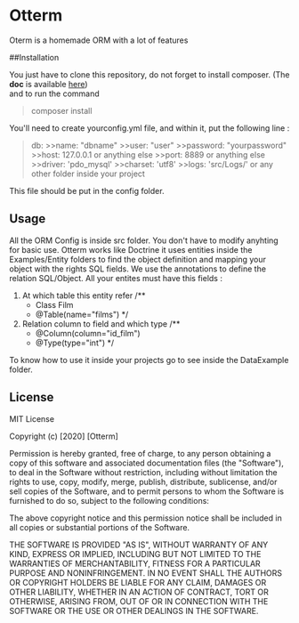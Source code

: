 # Otterm

Oterm is a homemade ORM with a lot of features

##Installation

You just have to clone this repository, do not forget to install composer. (The **doc** is available [here](https://getcomposer.org/))  
and to run the command
>composer install  

You'll need to create yourconfig.yml file, and within it,
 put the following line :   

 >  
 >db:
    >>name: "dbname"
    >>user: "user"
    >>password: "yourpassword"
    >>host: 127.0.0.1 or anything else
    >>port: 8889 or anything else
    >>driver: 'pdo_mysql'
    >>charset: 'utf8'
    >>logs: 'src/Logs/' or any other folder inside your project
>

This file should be put in the config folder. 

## Usage

All the ORM Config is inside src folder. You don't have to modify anyhting for basic use.
Otterm works like Doctrine it uses entities inside the Examples/Entity folders to find the object definition and mapping your object with the rights SQL fields.
We use the annotations to define the relation SQL/Object.
All your entites must have this fields :
1. At which table this entity refer
     /**
    * Class Film
     * @Table(name="films")
    */
2. Relation column to field and which type
    /**
     * @Column(column="id_film")
     * @Type(type="int")
     */

To know how to use it inside your projects go to see inside the DataExample folder.

## License
MIT License

Copyright (c) [2020] [Otterm]

Permission is hereby granted, free of charge, to any person obtaining a copy
of this software and associated documentation files (the "Software"), to deal
in the Software without restriction, including without limitation the rights
to use, copy, modify, merge, publish, distribute, sublicense, and/or sell
copies of the Software, and to permit persons to whom the Software is
furnished to do so, subject to the following conditions:

The above copyright notice and this permission notice shall be included in all
copies or substantial portions of the Software.

THE SOFTWARE IS PROVIDED "AS IS", WITHOUT WARRANTY OF ANY KIND, EXPRESS OR
IMPLIED, INCLUDING BUT NOT LIMITED TO THE WARRANTIES OF MERCHANTABILITY,
FITNESS FOR A PARTICULAR PURPOSE AND NONINFRINGEMENT. IN NO EVENT SHALL THE
AUTHORS OR COPYRIGHT HOLDERS BE LIABLE FOR ANY CLAIM, DAMAGES OR OTHER
LIABILITY, WHETHER IN AN ACTION OF CONTRACT, TORT OR OTHERWISE, ARISING FROM,
OUT OF OR IN CONNECTION WITH THE SOFTWARE OR THE USE OR OTHER DEALINGS IN THE
SOFTWARE.